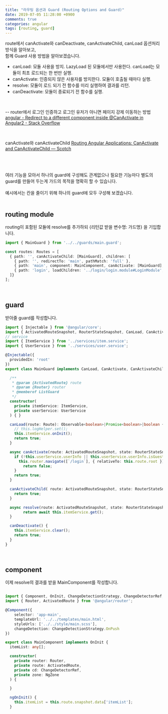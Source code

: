 ```yaml
---
title: "라우팅 옵션과 Guard (Routing Options and Guard)"
date: 2019-07-05 11:28:00 +0900
comments: true
categories: angular
tags: [routing, guard]
---
```



route에서 canActivate와 canDeactivate, canActivateChild, canLoad 옵션처리 방식을 알아보고, <br> 
함께 Guard 사용 방법을 알아보겠습니다. <br>

- canLoad: 모듈 사용을 방지. LazyLoad 된 모듈에서만 사용한다. canLoad는 모듈이 최초 로드되는 한 번만 실행.
- canActivate: 인증되지 않은 사용자를 방지한다. 모듈이 호출될 때마다 실행.
- resolve: 모듈이 로드 되기 전 함수를 미리 실행하여 결과를 리턴.
- canDeactivate: 모듈이 종료되기 전 함수를 실행.

<br>

-- router에서 로그인 인증하고 로그인 유저가 아니면 페이지 강제 이동하는 방법
[angular - Redirect to a different component inside @CanActivate in Angular2 - Stack Overflow](https://stackoverflow.com/questions/34711889/redirect-to-a-different-component-inside-canactivate-in-angular2)

<br>

canActivate와 canActivateChild
[Routing Angular Applications: CanActivate and CanActivateChild ― Scotch](https://scotch.io/courses/routing-angular-2-applications/canactivate-and-canactivatechild)

<br>
<br>
<br>
여러 기능을 모아서 하나의 guard에 구성해도 관계없으나 필요한 기능마다 별도의 guard를 만들어 두는게 가드의 목적을 명확히 할 수 있습니다.<br><br>
예시에서는 칸을 줄이기 위해 하나의 guard에 모두 구성해 보겠습니다.<br>
<br>

## routing module

routing이 포함된 모듈에 resolve를 추가하되 {리턴값 받을 변수명: 가드명} 을 기입합니다.<br>


```ts
import { MainGuard } from '../../guards/main.guard';

const routes: Routes = [
  { path: '', canActivateChild: [MainGuard], children: [
    { path: '', redirectTo: 'main', pathMatch: 'full' },
    { path: 'main', component: MainComponent, canActivate: [MainGuard], resolve: {itemList: MainGuard}, canDeactivate: [MainGuard] },
	{ path: 'login', loadChildren: '../login/login.module#LoginModule', canLoad: [MainGuard], data: {preload: true}}
  ]}
];

```
<br>

## guard

받아줄 guard를 작성합니다.<br>


```ts
import { Injectable } from '@angular/core';
import { ActivatedRouteSnapshot, RouterStateSnapshot, CanLoad, CanActivate, CanActivateChild, Resolve, CanDeactivate } from '@angular/router';
// service
import { ItemService } from '../services/item.service';
import { UserService } from '../services/user.service';

@Injectable({
  providedIn: 'root'
})
export class MainGuard implements CanLoad, CanActivate, CanActivateChild, Resolve<Item[]>, CanDeactivate<boolean> {

  /**
   * @param {ActivatedRoute} route
   * @param {Router} router
   * @memberof ListGuard
   */
  constructor(
	private itemService: ItemService,
	private userService: UserService
  ) { }

  canLoad(route: Route): Observable<boolean>|Promise<boolean>|boolean {
    // this.logHelper.set();
    this.itemService.onInit();
    return true;
  }

  async canActivate(route: ActivatedRouteSnapshot, state: RouterStateSnapshot): Observable<boolean|UrlTree>|Promise<boolean|UrlTree>|boolean|UrlTree {
    if (!this.userService.userInfo || this.userService.userInfo.isGuest) {
      this.router.navigate([`/login`], { relativeTo: this.route.root });
        return false;
    }
    return true;
  }

  canActivateChild( route: ActivatedRouteSnapshot, state: RouterStateSnapshot): Observable<boolean|UrlTree>|Promise<boolean|UrlTree>|boolean|UrlTree {
    return true;
  }

  async resolve(route: ActivatedRouteSnapshot, state: RouterStateSnapshot): Observable<any>|Promise<any>|any {
		return await this.itemService.get();
  }

  canDeactivate() {
    this.itemService.clear();
    return true;
  }
}

```
<br>

## component 

이제 resolve의 결과를 받을 MainComponent를 작성합니다.<br>

```ts

import { Component, OnInit, ChangeDetectionStrategy, ChangeDetectorRef, NgZone } from '@angular/core';
import { Router, ActivatedRoute } from '@angular/router';

@Component({
    selector: 'app-main',
    templateUrl: '../../templates/main.html',
    styleUrls: ['../../style/main.scss'],
    changeDetection: ChangeDetectionStrategy.OnPush
})

export class MainComponent implements OnInit {
  itemList: any[];

  constructor(
    private router: Router,
    private route: ActivatedRoute,
    private cd: ChangeDetectorRef,
    private zone: NgZone
  ) {

  }

  ngOnInit() {
    this.itemList = this.route.snapshot.data['itemList'];
  }

```